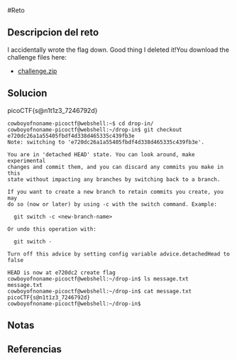 #Reto 
## Descripcion del reto
I accidentally wrote the flag down. Good thing I deleted it!You download the challenge files here:

- [challenge.zip](https://artifacts.picoctf.net/c_titan/76/challenge.zip)
## Solucion
picoCTF{s@n1t1z3_7246792d}
````
cowboyofnoname-picoctf@webshell:~$ cd drop-in/
cowboyofnoname-picoctf@webshell:~/drop-in$ git checkout e720dc26a1a55405fbdf4d338d465335c439fb3e
Note: switching to 'e720dc26a1a55405fbdf4d338d465335c439fb3e'.

You are in 'detached HEAD' state. You can look around, make experimental
changes and commit them, and you can discard any commits you make in this
state without impacting any branches by switching back to a branch.

If you want to create a new branch to retain commits you create, you may
do so (now or later) by using -c with the switch command. Example:

  git switch -c <new-branch-name>

Or undo this operation with:

  git switch -

Turn off this advice by setting config variable advice.detachedHead to false

HEAD is now at e720dc2 create flag
cowboyofnoname-picoctf@webshell:~/drop-in$ ls message.txt 
message.txt
cowboyofnoname-picoctf@webshell:~/drop-in$ cat message.txt 
picoCTF{s@n1t1z3_7246792d}
cowboyofnoname-picoctf@webshell:~/drop-in$ 
`````
## Notas

## Referencias
